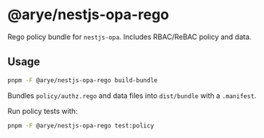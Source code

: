 # @arye/nestjs-opa-rego

Rego policy bundle for `nestjs-opa`. Includes RBAC/ReBAC policy and data.

## Usage

```bash
pnpm -F @arye/nestjs-opa-rego build-bundle
```

Bundles `policy/authz.rego` and data files into `dist/bundle` with a `.manifest`.

Run policy tests with:

```bash
pnpm -F @arye/nestjs-opa-rego test:policy
```
